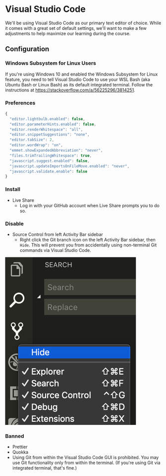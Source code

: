 # Visual Studio Code

We'll be using Visual Studio Code as our primary text editor of choice. While it comes with a great set of default settings, we'll want to make a few adjustments to help maximize our learning during the course.

## Configuration

### Windows Subsystem for Linux Users

If you're using Windows 10 and enabled the Windows Subsystem for Linux feature, you need to tell Visual Studio Code to use your WSL Bash (aka Ubuntu Bash or Linux Bash) as its default integrated terminal. Follow the instructions at https://stackoverflow.com/a/56225296/3814251.

### Preferences

```javascript
{
  "editor.lightbulb.enabled": false,
  "editor.parameterHints.enabled": false,
  "editor.renderWhitespace": "all",
  "editor.snippetSuggestions": "none",
  "editor.tabSize": 2,
  "editor.wordWrap": "on",
  "emmet.showExpandedAbbreviation": "never",
  "files.trimTrailingWhitespace": true,
  "javascript.suggest.enabled": false,
  "javascript.updateImportsOnFileMove.enabled": "never",
  "javascript.validate.enable": false
}
```

### Install

* Live Share
  * Log in with your GitHub account when Live Share prompts you to do so.

### Disable

* Source Control from left Activity Bar sidebar
  * Right click the Git branch icon on the left Activity Bar sidebar, then `Hide`. This will prevent you from accidentally using non-terminal Git commands via Visual Studio Code.

![](.gitbook/assets/image.png)

### Banned 

* Prettier
* Quokka
* Using Git from within the Visual Studio Code GUI is prohibited. You may use Git functionality only from within the terminal. \(If you're using Git via integrated terminal, that's fine.\)

